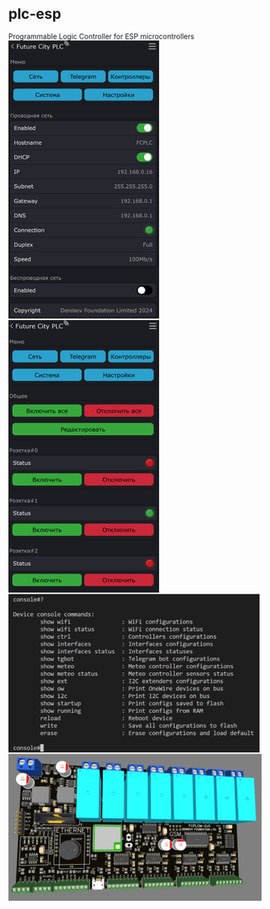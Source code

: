 # plc-esp
Programmable Logic Controller for ESP microcontrollers
<br>
<img src="https://raw.githubusercontent.com/Denisov-Foundation-Limited/plc-esp/develop/img/net.png" width=300 />
<img src="https://raw.githubusercontent.com/Denisov-Foundation-Limited/plc-esp/develop/img/socket.png" width=300 />
<br>
<img src="https://raw.githubusercontent.com/Denisov-Foundation-Limited/plc-esp/develop/img/cli.png" width=500 />
<img src="https://raw.githubusercontent.com/Denisov-Foundation-Limited/plc-esp/develop/img/board.png" width=700 />
